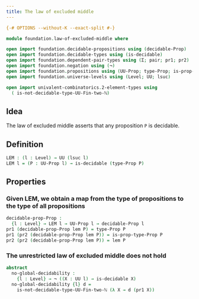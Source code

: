 ```yaml
---
title: The law of excluded middle
---
```


```agda
{-# OPTIONS --without-K --exact-split #-}

module foundation.law-of-excluded-middle where

open import foundation.decidable-propositions using (decidable-Prop)
open import foundation.decidable-types using (is-decidable)
open import foundation.dependent-pair-types using (Σ; pair; pr1; pr2)
open import foundation.negation using (¬)
open import foundation.propositions using (UU-Prop; type-Prop; is-prop-type-Prop)
open import foundation.universe-levels using (Level; UU; lsuc)

open import univalent-combinatorics.2-element-types using
  ( is-not-decidable-type-UU-Fin-two-ℕ)
```

## Idea

The law of excluded middle asserts that any proposition `P` is decidable.

## Definition

```agda
LEM : (l : Level) → UU (lsuc l)
LEM l = (P : UU-Prop l) → is-decidable (type-Prop P)
```

## Properties

### Given LEM, we obtain a map from the type of propositions to the type of all propositions

```agda
decidable-prop-Prop :
  {l : Level} → LEM l → UU-Prop l → decidable-Prop l
pr1 (decidable-prop-Prop lem P) = type-Prop P
pr1 (pr2 (decidable-prop-Prop lem P)) = is-prop-type-Prop P
pr2 (pr2 (decidable-prop-Prop lem P)) = lem P
```

### The unrestricted law of excluded middle does not hold

```agda
abstract
  no-global-decidability :
    {l : Level} → ¬ ((X : UU l) → is-decidable X)
  no-global-decidability {l} d =
    is-not-decidable-type-UU-Fin-two-ℕ (λ X → d (pr1 X))
```
